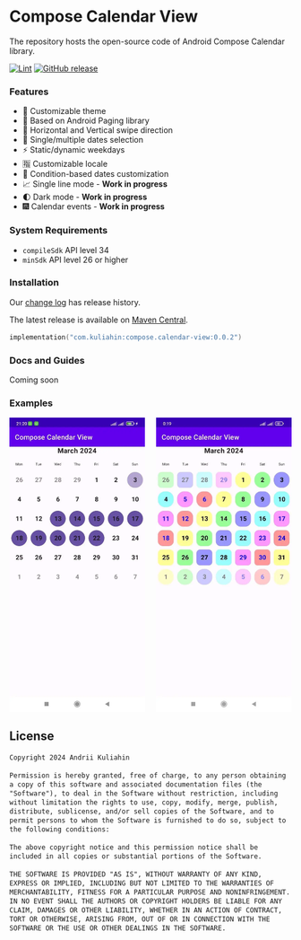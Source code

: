 # Compose Calendar View

The repository hosts the open-source code of Android Compose Calendar library.

[![Lint](https://github.com/AndrewKuliahin96/compose-calendar-view/actions/workflows/lint.yml/badge.svg)](https://github.com/AndrewKuliahin96/compose-calendar-view/actions/workflows/lint.yml)
[![GitHub release](https://img.shields.io/github/release/AndrewKuliahin96/compose-calendar-view.svg?maxAge=10)](https://github.com/AndrewKuliahin96/compose-calendar-view/releases)

### Features

* 🌈 Customizable theme
* 📑 Based on Android Paging library
* 🧭 Horizontal and Vertical swipe direction
* 🎲 Single/multiple dates selection
* ⚡️ Static/dynamic weekdays
* 🈯️ Customizable locale
* 💠 Condition-based dates customization
* 📈 Single line mode - **Work in progress**
* 🌓 Dark mode - **Work in progress**
* 🎆 Calendar events - **Work in progress**

### System Requirements

* `compileSdk` API level 34
* `minSdk` API level 26 or higher

### Installation

Our [change log][changelog] has release history.

The latest release is available
on [Maven Central](https://search.maven.org/artifact/com.kuliahin/compose.calendar-view/0.0.2/jar).

```kotlin
implementation("com.kuliahin:compose.calendar-view:0.0.2")
```

### Docs and Guides

Coming soon

### Examples

<div style="display: flex; justify-content: space-between;">
  <img src="pics/example_screenshot.webp" width="48%" alt="Example Screenshot">
  <img src="pics/example_customization.webp" width="48%" alt="Example Customization">
</div>

License
-------

```
Copyright 2024 Andrii Kuliahin

Permission is hereby granted, free of charge, to any person obtaining a copy of this software and associated documentation files (the "Software"), to deal in the Software without restriction, including without limitation the rights to use, copy, modify, merge, publish, distribute, sublicense, and/or sell copies of the Software, and to permit persons to whom the Software is furnished to do so, subject to the following conditions:

The above copyright notice and this permission notice shall be included in all copies or substantial portions of the Software.

THE SOFTWARE IS PROVIDED "AS IS", WITHOUT WARRANTY OF ANY KIND, EXPRESS OR IMPLIED, INCLUDING BUT NOT LIMITED TO THE WARRANTIES OF MERCHANTABILITY, FITNESS FOR A PARTICULAR PURPOSE AND NONINFRINGEMENT. IN NO EVENT SHALL THE AUTHORS OR COPYRIGHT HOLDERS BE LIABLE FOR ANY CLAIM, DAMAGES OR OTHER LIABILITY, WHETHER IN AN ACTION OF CONTRACT, TORT OR OTHERWISE, ARISING FROM, OUT OF OR IN CONNECTION WITH THE SOFTWARE OR THE USE OR OTHER DEALINGS IN THE SOFTWARE.
```

[changelog]: https://github.com/AndrewKuliahin96/compose-calendar-view/releases
